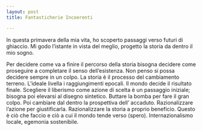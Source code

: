 ```yaml
---
layout: post
title: Fantasticherie Incoerenti

---
```

In questa primavera della mia vita, ho scoperto passaggi verso futuri di ghiaccio. Mi godo l’istante in vista del meglio, progetto la storia da dentro il mio sogno.

Per decidere come va a finire il percorso della storia bisogna decidere come proseguire a completare il senso dell’esistenza. Non penso si possa decidere sempre in un colpo. La storia è il processo del cambiamento terreno. L’ideale livella i raggiungimenti epocali. Il mondo decide il risultato finale. Scegliere il liberismo come azione di scelta è un passaggio iniziale; bisogna poi elevarsi al disegno sintetico. Buttare la bomba per fare il gran colpo. Poi cambiare dal dentro la prospettiva dell’ accaduto. Razionalizzare l’azione per giustificarla. Razionalizzare la storia a proprio beneficio. Questo è ciò che faccio e ciò a cui il mondo tende verso (spero). Internazionalismo locale, egemonia sostenibile.
